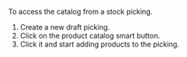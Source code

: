 To access the catalog from a stock picking.

1. Create a new draft picking.
2. Click on the product catalog smart button.
3. Click it and start adding products to the picking.
